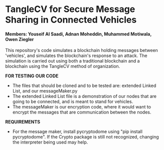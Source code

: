 # TangleCV for Secure Message Sharing in Connected Vehicles
#### Members: Youseif Al Saadi, Adnan Moheddin, Muhammed Motiwala, Owen Ziegler

This repository's code simulates a blockchain holding messages between 'vehicles', and simulates the blockchain's response to an attack. The simulation is carried out using both a traditional blockchain and a blockchain using the TangleCV method of organization.


**FOR TESTING OUR CODE**
- The files that should be cloned and to be tested are: extended Linked List, and our messageMaker.py 
- The extended Linked List file is a demonstration of our nodes that are going to be connected, and is meant to stand for vehicles.
- The messageMaker is our encryption code, where it would want to encrypt the messages that are communication between the nodes. 

**REQUIREMENTS**
- For the message maker, install pycryptodome using "pip install pycryptodome". If the Crypto package is still not recognized, changing the interpreter being used may help.

